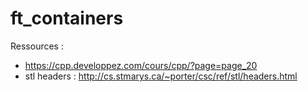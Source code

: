 # ft_containers


Ressources : 
- https://cpp.developpez.com/cours/cpp/?page=page_20
- stl headers : http://cs.stmarys.ca/~porter/csc/ref/stl/headers.html


